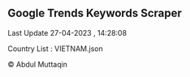 

## Google Trends Keywords Scraper 
 
Last Update 27-04-2023 , 14:28:08

Country List :
VIETNAM.json



© Abdul Muttaqin 
